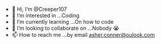 - 👋 Hi, I’m @Creeper107
- 👀 I’m interested in ...Coding
- 🌱 I’m currently learning ...On how to code
- 💞️ I’m looking to collaborate on ...Nobody 😭
- 📫 How to reach me ...by email asher.conner@oulook.com

<!---
Creeper107/Creeper107 is a ✨ special ✨ repository because its `README.md` (this file) appears on your GitHub profile.
You can click the Preview link to take a look at your changes at your public website
